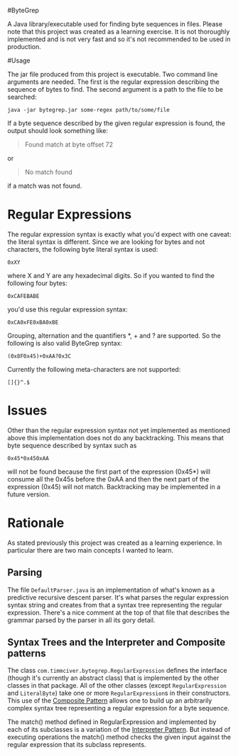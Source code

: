 #ByteGrep

A Java library/executable used for finding byte sequences in files.  Please note that this project was created as a learning exercise.  It is not thoroughly implemented and is not very fast and so it's not recommended to be used in production.

#Usage

The jar file produced from this project is executable.  Two command line arguments are needed.  The first is the regular expression describing the sequence of bytes to find.  The second argument is a path to the file to be searched:

    java -jar bytegrep.jar some-regex path/to/some/file

If a byte sequence described by the given regular expression is found, the output should look something like:

> Found match at byte offset 72

or

> No match found

if a match was not found.

# Regular Expressions

The regular expression syntax is exactly what you'd expect with one caveat: the literal syntax is different.  Since we are looking for bytes and not characters, the following byte literal syntax is used:

    0xXY

where X and Y are any hexadecimal digits.  So if you wanted to find the following four bytes:

    0xCAFEBABE

you'd use this regular expression syntax:

    0xCA0xFE0xBA0xBE

Grouping, alternation and the quantifiers *, + and ? are supported.  So the following is also valid ByteGrep syntax:

    (0x8F0x45)+0xAA?0x3C

Currently the following meta-characters are not supported:

    []{}^.$

# Issues

Other than the regular expression syntax not yet implemented as mentioned above this implementation does not do any backtracking.  This means that byte sequence described by syntax such as

    0x45*0x450xAA

will not be found because the first part of the expression (0x45*) will consume all the 0x45s before the 0xAA and then the next part of the expression (0x45) will not match.  Backtracking may be implemented in a future version.

# Rationale

As stated previously this project was created as a learning experience.  In particular there are two main concepts I wanted to learn.

## Parsing

The file `DefaultParser.java` is an implementation of what's known as a predictive recursive descent parser.  It's what parses the regular expression syntax string and creates from that a syntax tree representing the regular expression.  There's a nice comment at the top of that file that describes the grammar parsed by the parser in all its gory detail.

## Syntax Trees and the Interpreter and Composite patterns

The class `com.timmciver.bytegrep.RegularExpression` defines the interface (though it's currently an abstract class) that is implemented by the other classes in that package.  All of the other classes (except `RegularExpression` and `LiteralByte`) take one or more `RegularExpression`s in their constructors.  This use of the [Composite Pattern](http://en.wikipedia.org/wiki/Composite_pattern) allows one to build up an arbitrarily complex syntax tree representing a regular expression for a byte sequence.

The match() method defined in RegularExpression and implemented by each of its subclasses is a variation of the [Interpreter Pattern](http://en.wikipedia.org/wiki/Interpreter_pattern).  But instead of executing operations the match() method checks the given input against the regular expression that its subclass represents.
